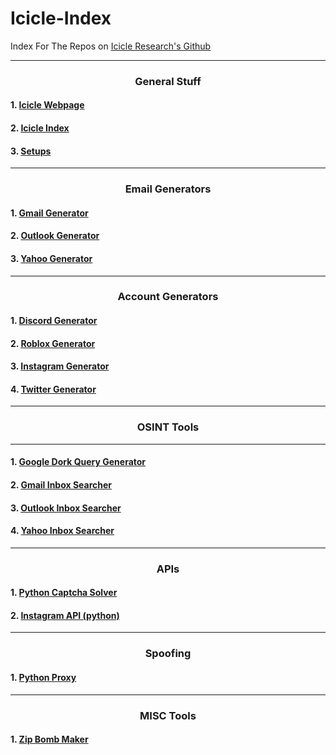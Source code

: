 # Icicle-Index

Index For The Repos on [Icicle Research's Github](https://github.com/Icicle-Research)

---

<div align="center">

### General Stuff

</div>

#### 1. [Icicle Webpage](https://github.com/Icicle-Research/Icicle-Research)
#### 2. [Icicle Index](https://github.com/Icicle-Research/Icicle-Index)
#### 3. [Setups](https://github.com/Icicle-Research/Setups)



<div align="center">

---
### Email Generators

</div>

#### 1. [Gmail Generator](https://github.com/Icicle-Research/gmail_gen)
#### 2. [Outlook Generator](https://github.com/Icicle-Research/outlook_gen)
#### 3. [Yahoo Generator](https://github.com/Icicle-Research/yahooacc_gen)

<div align="center">

---
### Account Generators

</div>


#### 1. [Discord Generator](https://github.com/Icicle-Research/discordacc_gen)
#### 2. [Roblox Generator](https://github.com/Icicle-Research/robloxacc_gen)
#### 3. [Instagram Generator](https://github.com/Icicle-Research/instaacc_gen)
#### 4. [Twitter Generator](https://github.com/Icicle-Research/twitteracc_gen)


<div align="center">

---
### OSINT Tools

</div>

---
#### 1. [Google Dork Query Generator](https://github.com/Icicle-Research/gdork_query_generator)
#### 2. [Gmail Inbox Searcher](https://github.com/Icicle-Research/gmail_deepsearch)
#### 3. [Outlook Inbox Searcher](https://github.com/Icicle-Research/outlook_deepsearch)
#### 4. [Yahoo Inbox Searcher](https://github.com/Icicle-Research/yahoo_deepsearch)

<div align="center">

---
### APIs

</div>

#### 1. [Python Captcha Solver](https://github.com/Icicle-Research/python_captcha_bypass)
#### 2. [Instagram API (python)](https://github.com/Icicle-Research/instagram_pyapi)

<div align="center">

---
### Spoofing

</div>

#### 1. [Python Proxy](https://github.com/Icicle-Research/python_proxy)


<div align="center">

---
### MISC Tools

</div>

#### 1. [Zip Bomb Maker](https://github.com/Icicle-Research/zipLoader)

